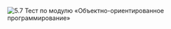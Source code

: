![5.7 Тест по модулю «Объектно-ориентированное программирование»](https://i.postimg.cc/0PhBpx6M/5-7.png)
